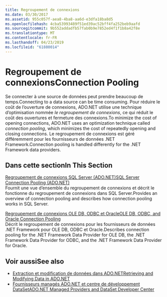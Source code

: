 ```yaml
---
title: Regroupement de connexions
ms.date: 03/30/2017
ms.assetid: 955c057f-aea8-4ba8-aa6d-e3dfa18ba8d5
ms.openlocfilehash: 4cba53993489f51ed39ac52bff4fa252beb9aafd
ms.sourcegitcommit: 9b552addadfb57fab0b9e7852ed4f1f1b8a42f8e
ms.translationtype: MT
ms.contentlocale: fr-FR
ms.lasthandoff: 04/23/2019
ms.locfileid: "61880014"
---
```

# <a name="connection-pooling"></a><span data-ttu-id="0aef1-102">Regroupement de connexions</span><span class="sxs-lookup"><span data-stu-id="0aef1-102">Connection Pooling</span></span>
<span data-ttu-id="0aef1-103">Se connecter à une source de données peut prendre beaucoup de temps.</span><span class="sxs-lookup"><span data-stu-id="0aef1-103">Connecting to a data source can be time consuming.</span></span> <span data-ttu-id="0aef1-104">Pour réduire le coût de l’ouverture de connexions, ADO.NET utilise une technique d’optimisation nommée *le regroupement de connexions*, ce qui réduit le coût des ouvertures et fermeture des connexions.</span><span class="sxs-lookup"><span data-stu-id="0aef1-104">To minimize the cost of opening connections, ADO.NET uses an optimization technique called *connection pooling*, which minimizes the cost of repeatedly opening and closing connections.</span></span> <span data-ttu-id="0aef1-105">Le regroupement de connexions est géré différemment pour les fournisseurs de données .NET Framework.</span><span class="sxs-lookup"><span data-stu-id="0aef1-105">Connection pooling is handled differently for the .NET Framework data providers.</span></span>  
  
## <a name="in-this-section"></a><span data-ttu-id="0aef1-106">Dans cette section</span><span class="sxs-lookup"><span data-stu-id="0aef1-106">In This Section</span></span>  
 [<span data-ttu-id="0aef1-107">Regroupement de connexions SQL Server (ADO.NET)</span><span class="sxs-lookup"><span data-stu-id="0aef1-107">SQL Server Connection Pooling (ADO.NET)</span></span>](../../../../docs/framework/data/adonet/sql-server-connection-pooling.md)  
 <span data-ttu-id="0aef1-108">Fournit une vue d’ensemble du regroupement de connexions et décrit le fonctionne du regroupement de connexions dans SQL Server.</span><span class="sxs-lookup"><span data-stu-id="0aef1-108">Provides an overview of connection pooling and describes how connection pooling works in SQL Server.</span></span>  
  
 [<span data-ttu-id="0aef1-109">Regroupement de connexions OLE DB, ODBC et Oracle</span><span class="sxs-lookup"><span data-stu-id="0aef1-109">OLE DB, ODBC, and Oracle Connection Pooling</span></span>](../../../../docs/framework/data/adonet/ole-db-odbc-and-oracle-connection-pooling.md)  
 <span data-ttu-id="0aef1-110">Décrit le regroupement de connexions pour les fournisseurs de données .NET Framework pour OLE DB, ODBC et Oracle.</span><span class="sxs-lookup"><span data-stu-id="0aef1-110">Describes connection pooling for the .NET Framework Data Provider for OLE DB, the .NET Framework Data Provider for ODBC, and the .NET Framework Data Provider for Oracle.</span></span>  
  
## <a name="see-also"></a><span data-ttu-id="0aef1-111">Voir aussi</span><span class="sxs-lookup"><span data-stu-id="0aef1-111">See also</span></span>

- [<span data-ttu-id="0aef1-112">Extraction et modification de données dans ADO.NET</span><span class="sxs-lookup"><span data-stu-id="0aef1-112">Retrieving and Modifying Data in ADO.NET</span></span>](../../../../docs/framework/data/adonet/retrieving-and-modifying-data.md)
- [<span data-ttu-id="0aef1-113">Fournisseurs managés ADO.NET et centre de développement DataSet</span><span class="sxs-lookup"><span data-stu-id="0aef1-113">ADO.NET Managed Providers and DataSet Developer Center</span></span>](https://go.microsoft.com/fwlink/?LinkId=217917)
